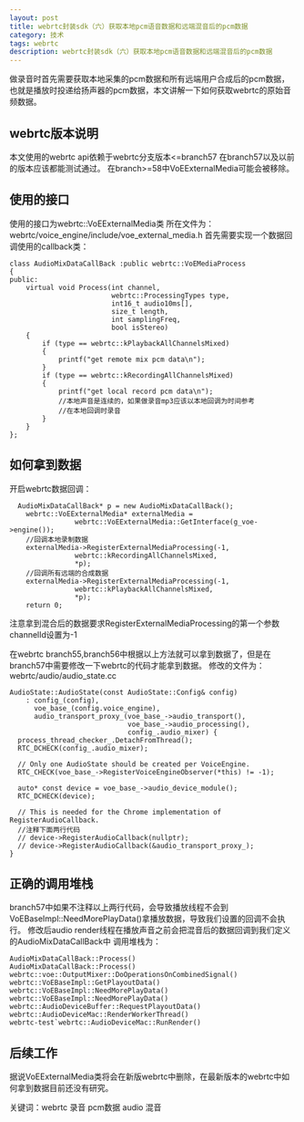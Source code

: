 ```yaml
---
layout: post
title: webrtc封装sdk（六）获取本地pcm语音数据和远端混音后的pcm数据
category: 技术
tags: webrtc
description: webrtc封装sdk（六）获取本地pcm语音数据和远端混音后的pcm数据
---
```


做录音时首先需要获取本地采集的pcm数据和所有远端用户合成后的pcm数据，也就是播放时投递给扬声器的pcm数据，本文讲解一下如何获取webrtc的原始音频数据。
## webrtc版本说明
本文使用的webrtc api依赖于webrtc分支版本<=branch57
在branch57以及以前的版本应该都能测试通过。
在branch>=58中VoEExternalMedia可能会被移除。
## 使用的接口
使用的接口为webrtc::VoEExternalMedia类
所在文件为：webrtc/voice_engine/include/voe_external_media.h
首先需要实现一个数据回调使用的callback类：

    class AudioMixDataCallBack :public webrtc::VoEMediaProcess
    {
    public:
        virtual void Process(int channel,
                             webrtc::ProcessingTypes type,
                             int16_t audio10ms[],
                             size_t length,
                             int samplingFreq,
                             bool isStereo)
        {
            if (type == webrtc::kPlaybackAllChannelsMixed)
            {
                printf("get remote mix pcm data\n");
            }
            if (type == webrtc::kRecordingAllChannelsMixed)
            {
                printf("get local record pcm data\n");
                //本地声音是连续的，如果做录音mp3应该以本地回调为时间参考
                //在本地回调时录音
            }
        }
    };

## 如何拿到数据
开启webrtc数据回调：

      AudioMixDataCallBack* p = new AudioMixDataCallBack();
        webrtc::VoEExternalMedia* externalMedia =
                    webrtc::VoEExternalMedia::GetInterface(g_voe->engine());
        //回调本地录制数据
        externalMedia->RegisterExternalMediaProcessing(-1, 
                    webrtc::kRecordingAllChannelsMixed, 
                    *p);
        //回调所有远端的合成数据
        externalMedia->RegisterExternalMediaProcessing(-1, 
                    webrtc::kPlaybackAllChannelsMixed, 
                    *p);
        return 0;

注意拿到混合后的数据要求RegisterExternalMediaProcessing的第一个参数channelId设置为-1

在webrtc branch55,branch56中根据以上方法就可以拿到数据了，但是在branch57中需要修改一下webrtc的代码才能拿到数据。
修改的文件为：webrtc/audio/audio_state.cc

    AudioState::AudioState(const AudioState::Config& config)
        : config_(config),
          voe_base_(config.voice_engine),
          audio_transport_proxy_(voe_base_->audio_transport(),
                                 voe_base_->audio_processing(),
                                 config_.audio_mixer) {
      process_thread_checker_.DetachFromThread();
      RTC_DCHECK(config_.audio_mixer);
    
      // Only one AudioState should be created per VoiceEngine.
      RTC_CHECK(voe_base_->RegisterVoiceEngineObserver(*this) != -1);
    
      auto* const device = voe_base_->audio_device_module();
      RTC_DCHECK(device);
    
      // This is needed for the Chrome implementation of RegisterAudioCallback.
      //注释下面两行代码
      // device->RegisterAudioCallback(nullptr);
      // device->RegisterAudioCallback(&audio_transport_proxy_);
    }
    
## 正确的调用堆栈
branch57中如果不注释以上两行代码，会导致播放线程不会到VoEBaseImpl::NeedMorePlayData()拿播放数据，导致我们设置的回调不会执行。
修改后audio render线程在播放声音之前会把混音后的数据回调到我们定义的AudioMixDataCallBack中
调用堆栈为：

    AudioMixDataCallBack::Process()
    AudioMixDataCallBack::Process()
    webrtc::voe::OutputMixer::DoOperationsOnCombinedSignal()
    webrtc::VoEBaseImpl::GetPlayoutData()
    webrtc::VoEBaseImpl::NeedMorePlayData()
    webrtc::VoEBaseImpl::NeedMorePlayData()
    webrtc::AudioDeviceBuffer::RequestPlayoutData()
    webrtc::AudioDeviceMac::RenderWorkerThread()
    webrtc-test`webrtc::AudioDeviceMac::RunRender()
    
## 后续工作
据说VoEExternalMedia类将会在新版webrtc中删除，在最新版本的webrtc中如何拿到数据目前还没有研究。

关键词：webrtc 录音 pcm数据 audio 混音